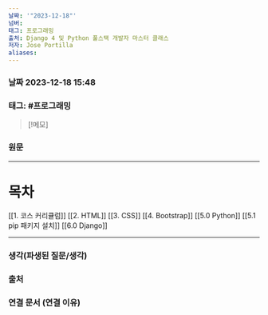 ```yaml
---
날짜: '"2023-12-18"'
넘버: 
태그: 프로그래밍
출처: Django 4 및 Python 풀스택 개발자 마스터 클래스
저자: Jose Portilla
aliases:
---
```

### 날짜  2023-12-18 15:48

### 태그: #프로그래밍 

>[!메모]
>

### 원문
---
# 목차
[[1. 코스 커리큘럼]]
[[2. HTML]]
[[3. CSS]]
[[4. Bootstrap]]
[[5.0 Python]]
[[5.1 pip 패키지 설치]]
[[6.0 Django]]





---
### 생각(파생된 질문/생각)

### 출처

### 연결 문서 (연결 이유)
